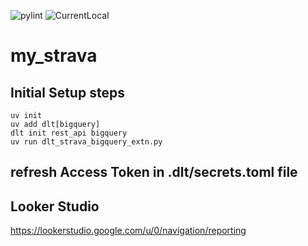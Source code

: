 ![pylint](https://img.shields.io/badge/pylint-8.55-yellow)
![CurrentLocal](https://img.shields.io/badge/machine-Latitude-brightgreen)

# my_strava



## Initial Setup steps

```
uv init
uv add dlt[bigquery]
dlt init rest_api bigquery
uv run dlt_strava_bigquery_extn.py

```

## refresh Access Token in .dlt/secrets.toml file


## Looker Studio

https://lookerstudio.google.com/u/0/navigation/reporting
